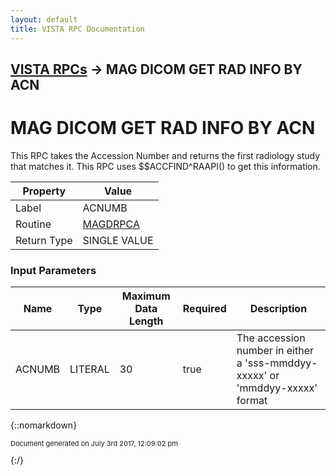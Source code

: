 ```yaml
---
layout: default
title: VISTA RPC Documentation
---
```


## [VISTA RPCs](TableOfContents) &#8594; MAG DICOM GET RAD INFO BY ACN
# MAG DICOM GET RAD INFO BY ACN

This RPC takes the Accession Number and returns the first radiology study that matches it.  This RPC uses $$ACCFIND^RAAPI() to get this information.

Property | Value
--- | ---
Label | ACNUMB
Routine | [MAGDRPCA](http://code.osehra.org/dox/Routine_MAGDRPCA_source.html)
Return Type | SINGLE VALUE


### Input Parameters

Name | Type | Maximum Data Length | Required | Description
--- | --- | --- | --- | ---
ACNUMB | LITERAL | 30 | true | The accession number in either a &#x27;sss-mmddyy-xxxxx&#x27; or   &#x27;mmddyy-xxxxx&#x27; format



{::nomarkdown} <br/><p style="font-size: 11px">Document generated on July 3rd 2017, 12:09:02 pm</p>{:/}